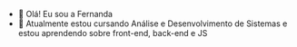 - 👋 Olá! Eu sou a Fernanda
- 🌱 Atualmente estou cursando Análise  e Desenvolvimento de Sistemas
e estou aprendendo sobre front-end, back-end e JS

<!---
fernanda-wolfart/fernanda-wolfart is a ✨ special ✨ repository because its `README.md` (this file) appears on your GitHub profile.
You can click the Preview link to take a look at your changes.
--->
